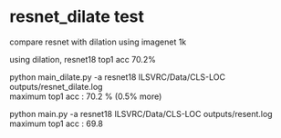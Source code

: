 # resnet_dilate test
compare resnet with dilation using imagenet 1k  

using dilation, resnet18 top1 acc 70.2%


python main_dilate.py -a resnet18 ILSVRC/Data/CLS-LOC  
outputs/resnet_dilate.log  
maximum top1 acc : 70.2 % (0.5% more)  

python main.py -a resnet18 ILSVRC/Data/CLS-LOC
outputs/resent.log
maximum top1 acc : 69.8
